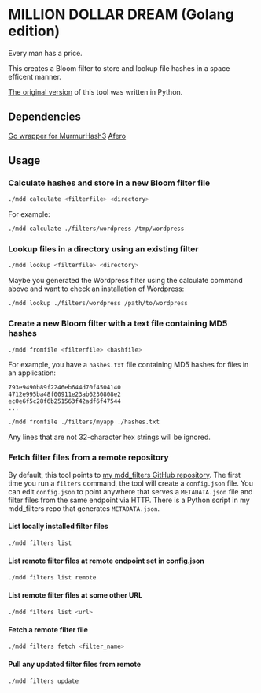 # MILLION DOLLAR DREAM (Golang edition)
Every man has a price.

This creates a Bloom filter to store and lookup file hashes in a space efficent
manner. 

[The original version](https://github.com/droberson/million_dollar_dream) of this tool was written in Python.

## Dependencies
[Go wrapper for MurmurHash3](https://github.com/roberson-io/mmh3)
[Afero](https://github.com/spf13/afero)

## Usage
### Calculate hashes and store in a new Bloom filter file
```bash
./mdd calculate <filterfile> <directory>
```
For example:
```bash
./mdd calculate ./filters/wordpress /tmp/wordpress
```

### Lookup files in a directory using an existing filter
```bash
./mdd lookup <filterfile> <directory>
```

Maybe you generated the Wordpress filter using the calculate command above and want to check an installation of Wordpress:
```bash
./mdd lookup ./filters/wordpress /path/to/wordpress
```

### Create a new Bloom filter with a text file containing MD5 hashes
```bash
./mdd fromfile <filterfile> <hashfile>
```

For example, you have a `hashes.txt` file containing MD5 hashes for files in an application:
```
793e9490b89f2246eb644d70f4504140
4712e995ba48f00911e23ab6230808e2
ec0e6f5c28f6b251563f42adf6f47544
...
```

```bash
./mdd fromfile ./filters/myapp ./hashes.txt
```

Any lines that are not 32-character hex strings will be ignored.

### Fetch filter files from a remote repository
By default, this tool points to [my mdd_filters GitHub repository](https://github.com/roberson-io/mdd_filters/raw/master/repo/). The first time you run a `filters` command, the tool will create a `config.json` file.  You can edit `config.json` to point anywhere that serves a `METADATA.json` file and filter files from the same endpoint via HTTP.  There is a Python script in my mdd_filters repo that generates `METADATA.json`.

#### List locally installed filter files
```bash
./mdd filters list
```

#### List remote filter files at remote endpoint set in config.json
```bash
./mdd filters list remote
```

#### List remote filter files at some other URL
```bash
./mdd filters list <url>
```

#### Fetch a remote filter file
```bash
./mdd filters fetch <filter_name>
```

#### Pull any updated filter files from remote
```bash
./mdd filters update
```
